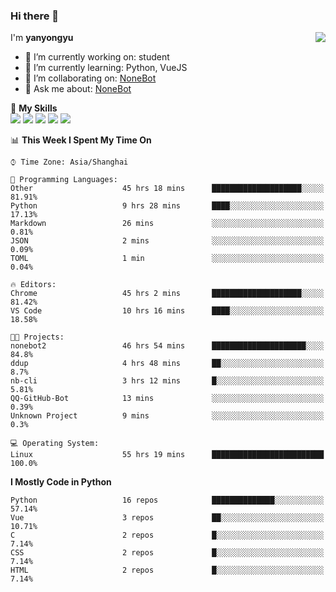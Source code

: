 ### Hi there 👋

<a href="#">
  <img align="right" src="https://github-readme-stats.vercel.app/api?username=yanyongyu&count_private=true&show_icons=true&bg_color=15,f2f7fd,E0EAFC" />
</a>

I'm **yanyongyu**

- 🔭 I’m currently working on: student
- 🌱 I’m currently learning: Python, VueJS
- 👯 I’m collaborating on: [NoneBot](https://github.com/nonebot)
- 💬 Ask me about: [NoneBot](https://github.com/nonebot)

🌟 **My Skills**  
![](https://img.shields.io/badge/-Python-3e74a2?style=flat-square&logo=Python&logoColor=fff)
![](https://img.shields.io/badge/-Vue-4fc08d?style=flat-square&logo=Vue.js&logoColor=fff)
![](https://img.shields.io/badge/-Node.js-339933?style=flat-square&logo=Node.js&logoColor=fff)
![](https://img.shields.io/badge/-Docker-2496ED?style=flat-square&logo=Docker&logoColor=fff)
![](https://img.shields.io/badge/-Linux-000000?style=flat-square&logo=Linux&logoColor=fff)

<!--START_SECTION:waka-->
📊 **This Week I Spent My Time On** 

```text
⌚︎ Time Zone: Asia/Shanghai

💬 Programming Languages: 
Other                    45 hrs 18 mins      ████████████████████░░░░░   81.91% 
Python                   9 hrs 28 mins       ████░░░░░░░░░░░░░░░░░░░░░   17.13% 
Markdown                 26 mins             ░░░░░░░░░░░░░░░░░░░░░░░░░   0.81% 
JSON                     2 mins              ░░░░░░░░░░░░░░░░░░░░░░░░░   0.09% 
TOML                     1 min               ░░░░░░░░░░░░░░░░░░░░░░░░░   0.04%

🔥 Editors: 
Chrome                   45 hrs 2 mins       ████████████████████░░░░░   81.42% 
VS Code                  10 hrs 16 mins      ████░░░░░░░░░░░░░░░░░░░░░   18.58%

🐱‍💻 Projects: 
nonebot2                 46 hrs 54 mins      █████████████████████░░░░   84.8% 
ddup                     4 hrs 48 mins       ██░░░░░░░░░░░░░░░░░░░░░░░   8.7% 
nb-cli                   3 hrs 12 mins       █░░░░░░░░░░░░░░░░░░░░░░░░   5.81% 
QQ-GitHub-Bot            13 mins             ░░░░░░░░░░░░░░░░░░░░░░░░░   0.39% 
Unknown Project          9 mins              ░░░░░░░░░░░░░░░░░░░░░░░░░   0.3%

💻 Operating System: 
Linux                    55 hrs 19 mins      █████████████████████████   100.0%

```

**I Mostly Code in Python** 

```text
Python                   16 repos            ██████████████░░░░░░░░░░░   57.14% 
Vue                      3 repos             ██░░░░░░░░░░░░░░░░░░░░░░░   10.71% 
C                        2 repos             █░░░░░░░░░░░░░░░░░░░░░░░░   7.14% 
CSS                      2 repos             █░░░░░░░░░░░░░░░░░░░░░░░░   7.14% 
HTML                     2 repos             █░░░░░░░░░░░░░░░░░░░░░░░░   7.14%

```



<!--END_SECTION:waka-->
